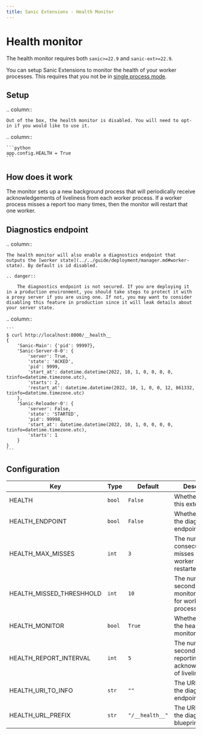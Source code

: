 ```yaml
---
title: Sanic Extensions - Health Monitor
---
```


# Health monitor

The health monitor requires both `sanic>=22.9` and `sanic-ext>=22.9`.

You can setup Sanic Extensions to monitor the health of your worker processes. This requires that you not be in [single process mode](../../guide/deployment/manager.md#single-process-mode).

## Setup

.. column::

    Out of the box, the health monitor is disabled. You will need to opt-in if you would like to use it.

.. column::

    ```python
    app.config.HEALTH = True
    ```

## How does it work

The monitor sets up a new background process that will periodically receive acknowledgements of liveliness from each worker process. If a worker process misses a report too many times, then the monitor will restart that one worker.

## Diagnostics endpoint

.. column::

    The health monitor will also enable a diagnostics endpoint that outputs the [worker state](../../guide/deployment/manager.md#worker-state). By default is id disabled.

    .. danger:: 

        The diagnostics endpoint is not secured. If you are deploying it in a production environment, you should take steps to protect it with a proxy server if you are using one. If not, you may want to consider disabling this feature in production since it will leak details about your server state.

.. column::

    ```
    $ curl http://localhost:8000/__health__
    {
        'Sanic-Main': {'pid': 99997},
        'Sanic-Server-0-0': {
            'server': True,
            'state': 'ACKED',
            'pid': 9999,
            'start_at': datetime.datetime(2022, 10, 1, 0, 0, 0, 0, tzinfo=datetime.timezone.utc),
            'starts': 2,
            'restart_at': datetime.datetime(2022, 10, 1, 0, 0, 12, 861332, tzinfo=datetime.timezone.utc)
        },
        'Sanic-Reloader-0': {
            'server': False,
            'state': 'STARTED',
            'pid': 99998,
            'start_at': datetime.datetime(2022, 10, 1, 0, 0, 0, 0, tzinfo=datetime.timezone.utc),
            'starts': 1
        }
    }
    ```


## Configuration

| Key | Type | Default| Description |
|--|--|--|--|
| HEALTH | `bool` | `False` | Whether to enable this extension. |
| HEALTH_ENDPOINT | `bool` | `False` | Whether to enable the diagnostics endpoint. |
| HEALTH_MAX_MISSES | `int` | `3` | The number of consecutive misses before a worker process is restarted. |
| HEALTH_MISSED_THRESHHOLD | `int` | `10` | The number of seconds the monitor checks for worker process health. |
| HEALTH_MONITOR | `bool` | `True` | Whether to enable the health monitor. |
| HEALTH_REPORT_INTERVAL | `int` | `5` | The number of seconds between reporting each acknowledgement of liveliness. |
| HEALTH_URI_TO_INFO | `str` | `""` | The URI path of the diagnostics endpoint. |
| HEALTH_URL_PREFIX | `str` | `"/__health__"` | The URI prefix of the diagnostics blueprint. |
